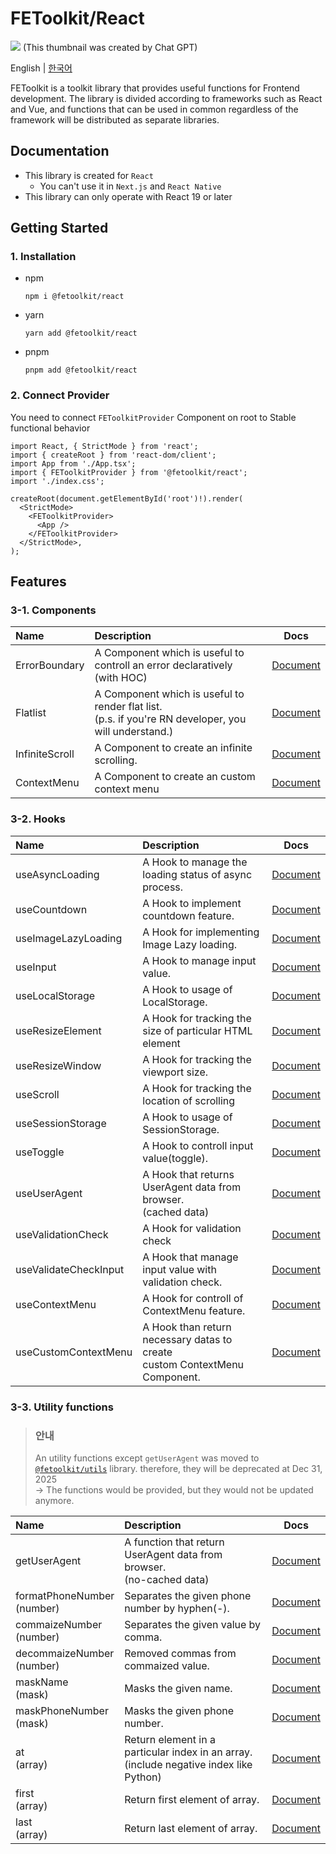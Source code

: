 # FEToolkit/React

![](https://fejumvuajiwc28287693.gcdn.ntruss.com/fetoolkit/fetoolkit_thumbnail.png)
(This thumbnail was created by Chat GPT)

English | [한국어](https://github.com/minwoo129/fetoolkit/blob/master/packages/react/README_kr.md)

FEToolkit is a toolkit library that provides useful functions for Frontend development. The library is divided according to frameworks such as React and Vue, and functions that can be used in common regardless of the framework will be distributed as separate libraries.

## Documentation

- This library is created for `React`
  - You can't use it in `Next.js` and `React Native`
- This library can only operate with React 19 or later

## Getting Started

### 1. Installation

- npm
  ```
  npm i @fetoolkit/react
  ```
- yarn
  ```
  yarn add @fetoolkit/react
  ```
- pnpm
  ```
  pnpm add @fetoolkit/react
  ```

### 2. Connect Provider

You need to connect `FEToolkitProvider` Component on root to Stable functional behavior

```tsx
import React, { StrictMode } from 'react';
import { createRoot } from 'react-dom/client';
import App from './App.tsx';
import { FEToolkitProvider } from '@fetoolkit/react';
import './index.css';

createRoot(document.getElementById('root')!).render(
  <StrictMode>
    <FEToolkitProvider>
      <App />
    </FEToolkitProvider>
  </StrictMode>,
);
```

## Features

### 3-1. Components

| Name           | Description                                                                                             |                                                         Docs                                                         |
| :------------- | :------------------------------------------------------------------------------------------------------ | :------------------------------------------------------------------------------------------------------------------: |
| ErrorBoundary  | A Component which is useful to controll an error declaratively<br>(with HOC)                            |  [Document](https://github.com/minwoo129/fetoolkit/blob/master/packages/react/src/docs/components/ErrorBoundary.md)  |
| Flatlist       | A Component which is useful to render flat list.<br>(p.s. if you're RN developer, you will understand.) |    [Document](https://github.com/minwoo129/fetoolkit/blob/master/packages/react/src/docs/components/Flatlist.md)     |
| InfiniteScroll | A Component to create an infinite scrolling.                                                            | [Document](https://github.com/minwoo129/fetoolkit/blob/master/packages/react/src/docs/components/InfiniteScroll.md)  |
| ContextMenu    | A Component to create an custom context menu                                                            | [Document](https://github.com/minwoo129/fetoolkit/blob/master/packages/react/src/docs/joinedFeatures/contextMenu.md) |

### 3-2. Hooks

| Name                  | Description                                                                     |                                                           Docs                                                           |
| :-------------------- | :------------------------------------------------------------------------------ | :----------------------------------------------------------------------------------------------------------------------: |
| useAsyncLoading       | A Hook to manage the loading status of async <br>process.                       |     [Document](https://github.com/minwoo129/fetoolkit/blob/master/packages/react/src/docs/hooks/useAsyncLoading.md)      |
| useCountdown          | A Hook to implement countdown feature.                                          |       [Document](https://github.com/minwoo129/fetoolkit/blob/master/packages/react/src/docs/hooks/useCountdown.md)       |
| useImageLazyLoading   | A Hook for implementing Image Lazy loading.                                     |   [Document](https://github.com/minwoo129/fetoolkit/blob/master/packages/react/src/docs/hooks/useImageLazyLoading.md)    |
| useInput              | A Hook to manage input value.                                                   |         [Document](https://github.com/minwoo129/fetoolkit/blob/master/packages/react/src/docs/hooks/useInput.md)         |
| useLocalStorage       | A Hook to usage of LocalStorage.                                                |     [Document](https://github.com/minwoo129/fetoolkit/blob/master/packages/react/src/docs/hooks/useLocalStorage.md)      |
| useResizeElement      | A Hook for tracking the size of particular HTML element                         |     [Document](https://github.com/minwoo129/fetoolkit/blob/master/packages/react/src/docs/hooks/useResizeElement.md)     |
| useResizeWindow       | A Hook for tracking the viewport size.                                          |     [Document](https://github.com/minwoo129/fetoolkit/blob/master/packages/react/src/docs/hooks/useResizeWindow.md)      |
| useScroll             | A Hook for tracking the location of scrolling                                   |        [Document](https://github.com/minwoo129/fetoolkit/blob/master/packages/react/src/docs/hooks/useScroll.md)         |
| useSessionStorage     | A Hook to usage of SessionStorage.                                              |    [Document](https://github.com/minwoo129/fetoolkit/blob/master/packages/react/src/docs/hooks/useSessionStorage.md)     |
| useToggle             | A Hook to controll input value(toggle).                                         |        [Document](https://github.com/minwoo129/fetoolkit/blob/master/packages/react/src/docs/hooks/useToggle.md)         |
| useUserAgent          | A Hook that returns UserAgent data from browser. <br>(cached data)              |       [Document](https://github.com/minwoo129/fetoolkit/blob/master/packages/react/src/docs/hooks/useUserAgent.md)       |
| useValidationCheck    | A Hook for validation check                                                     | [Document](https://github.com/minwoo129/fetoolkit/blob/master/packages/react/src/docs/joinedFeatures/validationCheck.md) |
| useValidateCheckInput | A Hook that manage input value with validation check.                           | [Document](https://github.com/minwoo129/fetoolkit/blob/master/packages/react/src/docs/joinedFeatures/validationCheck.md) |
| useContextMenu        | A Hook for controll of ContextMenu feature.                                     |      [Document](https://github.com/minwoo129/fetoolkit/blob/master/packages/react/src/docs/hooks/useContextMenu.md)      |
| useCustomContextMenu  | A Hook than return necessary datas to create <br> custom ContextMenu Component. |   [Document](https://github.com/minwoo129/fetoolkit/blob/master/packages/react/src/docs/hooks/useCustomContextMenu.md)   |

### 3-3. Utility functions

> ### 안내
>
> An utility functions except `getUserAgent` was moved to [`@fetoolkit/utils`](https://github.com/minwoo129/fetoolkit/tree/master/packages/utils) library. therefore, they will be deprecated at Dec 31, 2025  
> -> The functions would be provided, but they would not be updated anymore.

| Name                          | Description                                                                               |                                                           Docs                                                            |
| :---------------------------- | :---------------------------------------------------------------------------------------- | :-----------------------------------------------------------------------------------------------------------------------: |
| getUserAgent                  | A function that return UserAgent data from browser.<br>(no-cached data)                   |       [Document](https://github.com/minwoo129/fetoolkit/blob/master/packages/react/src/docs/utils/getUserAgent.md)        |
| formatPhoneNumber<br>(number) | Separates the given phone number by hyphen(-).                                            | [Document](https://github.com/minwoo129/fetoolkit/blob/master/packages/react/src/docs/utils/numbers_formatPhoneNumber.md) |
| commaizeNumber<br>(number)    | Separates the given value by comma.                                                       |  [Document](https://github.com/minwoo129/fetoolkit/blob/master/packages/react/src/docs/utils/numbers_commaizeNumber.md)   |
| decommaizeNumber<br>(number)  | Removed commas from commaized value.                                                      | [Document](https://github.com/minwoo129/fetoolkit/blob/master/packages/react/src/docs/utils/numbers_decommaizeNumber.md)  |
| maskName<br>(mask)            | Masks the given name.                                                                     |       [Document](https://github.com/minwoo129/fetoolkit/blob/master/packages/react/src/docs/utils/mask_maskName.md)       |
| maskPhoneNumber<br>(mask)     | Masks the given phone number.                                                             |   [Document](https://github.com/minwoo129/fetoolkit/blob/master/packages/react/src/docs/utils/mask_maskPhoneNumber.md)    |
| at<br>(array)                 | Return element in a particular index in an array.<br>(include negative index like Python) |         [Document](https://github.com/minwoo129/fetoolkit/blob/master/packages/react/src/docs/utils/array_at.md)          |
| first<br>(array)              | Return first element of array.                                                            |        [Document](https://github.com/minwoo129/fetoolkit/blob/master/packages/react/src/docs/utils/array_first.md)        |
| last<br>(array)               | Return last element of array.                                                             |        [Document](https://github.com/minwoo129/fetoolkit/blob/master/packages/react/src/docs/utils/array_last.md)         |
